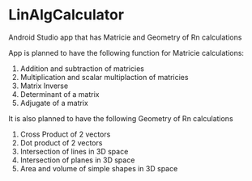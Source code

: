 # LinAlgCalculator
Android Studio app that has Matricie and Geometry of Rn calculations

App is planned to have the following function for Matricie calculations:
  1. Addition and subtraction of matricies
  2. Multiplication and scalar multiplaction of matricies
  3. Matrix Inverse
  4. Determinant of a matrix
  5. Adjugate of a matrix
  
It is also planned to have the following Geometry of Rn calculations
  1. Cross Product of 2 vectors
  2. Dot product of 2 vectors
  3. Intersection of lines in 3D space
  4. Intersection of planes in 3D space
  5. Area and volume of simple shapes in 3D space
